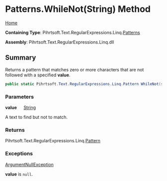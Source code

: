 # Patterns\.WhileNot\(String\) Method

[Home](../../../../../../README.md)

**Containing Type**: Pihrtsoft\.Text\.RegularExpressions\.Linq\.[Patterns](../README.md)

**Assembly**: Pihrtsoft\.Text\.RegularExpressions\.Linq\.dll

## Summary

Returns a pattern that matches zero or more characters that are not followed with a specified **value**\.

```csharp
public static Pihrtsoft.Text.RegularExpressions.Linq.Pattern WhileNot(string value)
```

### Parameters

**value** &emsp; [String](https://docs.microsoft.com/en-us/dotnet/api/system.string)

A text to find but not to match\.

### Returns

Pihrtsoft\.Text\.RegularExpressions\.Linq\.[Pattern](../../Pattern/README.md)

### Exceptions

[ArgumentNullException](https://docs.microsoft.com/en-us/dotnet/api/system.argumentnullexception)

**value** is `null`\.

